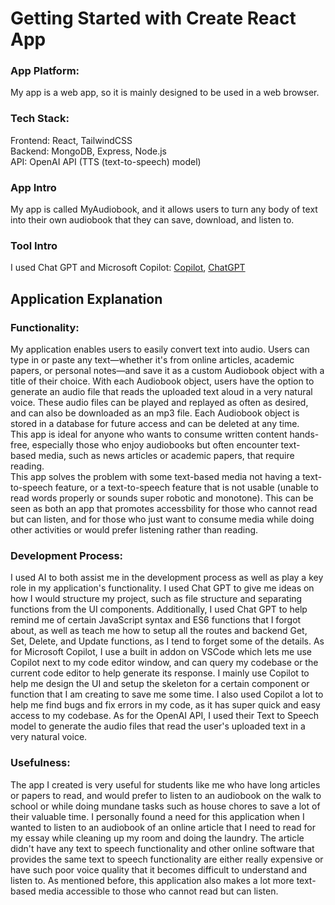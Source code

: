 # Getting Started with Create React App

### App Platform:
My app is a web app, so it is mainly designed to be used in a web browser.

### Tech Stack:
Frontend: React, TailwindCSS \
Backend: MongoDB, Express, Node.js \
API: OpenAI API (TTS (text-to-speech) model)

### App Intro
My app is called MyAudiobook, and it allows users to turn any body of text into their own audiobook that they can save, download, and listen to.

### Tool Intro
I used Chat GPT and Microsoft Copilot: [Copilot](https://copilot.microsoft.com/), [ChatGPT](https://chatgpt.com/)

## Application Explanation

### Functionality:
My application enables users to easily convert text into audio. Users can type in or paste any text—whether it's from online articles, academic papers, or personal notes—and save it as a custom Audiobook object with a title of their choice. With each Audiobook object, users have the option to generate an audio file that reads the uploaded text aloud in a very natural voice. These audio files can be played and replayed as often as desired, and can also be downloaded as an mp3 file. Each Audiobook object is stored in a database for future access and can be deleted at any time. \
This app is ideal for anyone who wants to consume written content hands-free, especially those who enjoy audiobooks but often encounter text-based media, such as news articles or academic papers, that require reading.\
This app solves the problem with some text-based media not having a text-to-speech feature, or a text-to-speech feature that is not usable (unable to read words properly or sounds super robotic and monotone). This can be seen as both an app that promotes accessbility for those who cannot read but can listen, and for those who just want to consume media while doing other activities or would prefer listening rather than reading.

### Development Process:
I used AI to both assist me in the development process as well as play a key role in my application's functionality. I used Chat GPT to give me ideas on how I would structure my project, such as file structure and separating functions from the UI components. Additionally, I used Chat GPT to help remind me of certain JavaScript syntax and ES6 functions that I forgot about, as well as teach me how to setup all the routes and backend Get, Set, Delete, and Update functions, as I tend to forget some of the details. As for Microsoft Copilot, I use a built in addon on VSCode which lets me use Copilot next to my code editor window, and can query my codebase or the current code editor to help generate its response. I mainly use Copilot to help me design the UI and setup the skeleton for a certain component or function that I am creating to save me some time. I also used Copilot a lot to help me find bugs and fix errors in my code, as it has super quick and easy access to my codebase. As for the OpenAI API, I used their Text to Speech model to generate the audio files that read the user's uploaded text in a very natural voice. 

### Usefulness:
The app I created is very useful for students like me who have long articles or papers to read, and would prefer to listen to an audiobook on the walk to school or while doing mundane tasks such as house chores to save a lot 
of their valuable time. I personally found a need for this application when I wanted to listen to an audiobook of an online article that I need to read for my essay while cleaning up my room and doing the laundry. The article didn't have any text to speech functionality and other online software that provides the same text to speech functionality are either really expensive or have such poor voice quality that it becomes difficult to understand and listen to. As mentioned before, this application also makes a lot more text-based media accessible to those who cannot read but can listen.

